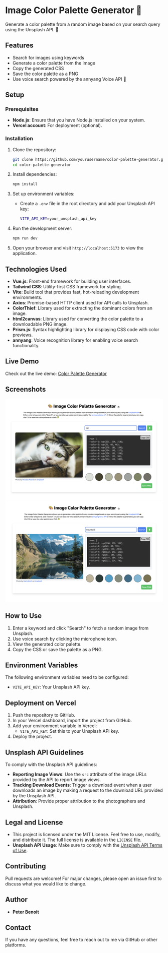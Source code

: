 # Image Color Palette Generator 🎨

Generate a color palette from a random image based on your search query using the Unsplash API. 📸

## Features

-   Search for images using keywords
-   Generate a color palette from the image
-   Copy the generated CSS
-   Save the color palette as a PNG
-   Use voice search powered by the annyang Voice API 🎤

## Setup

### Prerequisites

-   **Node.js**: Ensure that you have Node.js installed on your system.
-   **Vercel account**: For deployment (optional).

### Installation

1. Clone the repository:

    ```bash
    git clone https://github.com/yourusername/color-palette-generator.git
    cd color-palette-generator
    ```

2. Install dependencies:

    ```bash
    npm install
    ```

3. Set up environment variables:

    - Create a `.env` file in the root directory and add your Unsplash API key:
        ```bash
        VITE_API_KEY=your_unsplash_api_key
        ```

4. Run the development server:

    ```bash
    npm run dev
    ```

5. Open your browser and visit `http://localhost:5173` to view the application.

## Technologies Used

-   **Vue.js**: Front-end framework for building user interfaces.
-   **Tailwind CSS**: Utility-first CSS framework for styling.
-   **Vite**: Build tool that provides fast, hot-reloading development environments.
-   **Axios**: Promise-based HTTP client used for API calls to Unsplash.
-   **ColorThief**: Library used for extracting the dominant colors from an image.
-   **html2canvas**: Library used for converting the color palette to a downloadable PNG image.
-   **Prism.js**: Syntax highlighting library for displaying CSS code with color previews.
-   **annyang**: Voice recognition library for enabling voice search functionality.

## Live Demo

Check out the live demo: [Color Palette Generator](https://color-palette-generator-chi.vercel.app/)

## Screenshots

![Screenshot 1](public/screenshots/Screenshot1.png)
![Screenshot 2](public/screenshots/Screenshot2.png)

## How to Use

1. Enter a keyword and click "Search" to fetch a random image from Unsplash.
2. Use voice search by clicking the microphone icon.
3. View the generated color palette.
4. Copy the CSS or save the palette as a PNG.

## Environment Variables

The following environment variables need to be configured:

-   `VITE_API_KEY`: Your Unsplash API key.

## Deployment on Vercel

1. Push the repository to GitHub.
2. In your Vercel dashboard, import the project from GitHub.
3. Add your environment variable in Vercel:
    - `VITE_API_KEY`: Set this to your Unsplash API key.
4. Deploy the project.

## Unsplash API Guidelines

To comply with the Unsplash API guidelines:

-   **Reporting Image Views**: Use the `src` attribute of the image URLs provided by the API to report image views.
-   **Tracking Download Events**: Trigger a download event when a user downloads an image by making a request to the download URL provided by the Unsplash API.
-   **Attribution**: Provide proper attribution to the photographers and Unsplash.

## Legal and License

-   This project is licensed under the MIT License. Feel free to use, modify, and distribute it. The full license is available in the `LICENSE` file.
-   **Unsplash API Usage**: Make sure to comply with the [Unsplash API Terms of Use](https://unsplash.com/documentation#terms).

## Contributing

Pull requests are welcome! For major changes, please open an issue first to discuss what you would like to change.

## Author

-   **Peter Benoit**

## Contact

If you have any questions, feel free to reach out to me via GitHub or other platforms.
